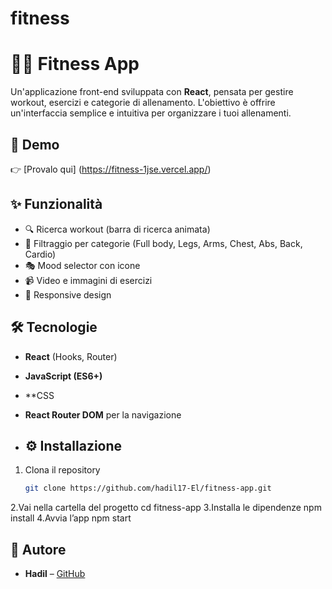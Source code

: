 # fitness

# 🏋️‍♂️ Fitness App

Un'applicazione front-end sviluppata con **React**, pensata per gestire workout, esercizi e categorie di allenamento.
L'obiettivo è offrire un'interfaccia semplice e intuitiva per organizzare i tuoi allenamenti.

## 🚀 Demo

👉 [Provalo qui] (https://fitness-1jse.vercel.app/)
## ✨ Funzionalità

- 🔍 Ricerca workout (barra di ricerca animata)
- 📂 Filtraggio per categorie (Full body, Legs, Arms, Chest, Abs, Back, Cardio)
- 🎭 Mood selector con icone
- 📹 Video e immagini di esercizi
- 📱 Responsive design

## 🛠️ Tecnologie

- **React** (Hooks, Router)
- **JavaScript (ES6+)**
- **CSS
- **React Router DOM** per la navigazione

- ## ⚙️ Installazione

1. Clona il repository
   ```bash
   git clone https://github.com/hadil17-El/fitness-app.git
2.Vai nella cartella del progetto
    cd fitness-app
3.Installa le dipendenze
    npm install
4.Avvia l’app
  npm start



## 👤 Autore

- **Hadil** – [GitHub](https://github.com/hadil17-El)  

